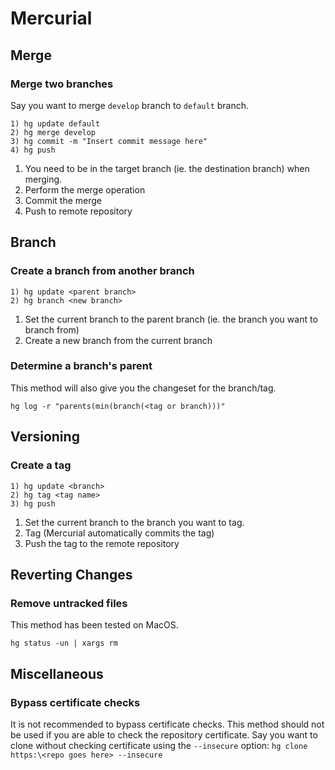 # Mercurial

## Merge
### Merge two branches
Say you want to merge `develop` branch to `default` branch.

```
1) hg update default
2) hg merge develop
3) hg commit -m "Insert commit message here"
4) hg push
```
1. You need to be in the target branch (ie. the destination branch) when merging. 
2. Perform the merge operation
3. Commit the merge
4. Push to remote repository

## Branch
### Create a branch from another branch
```
1) hg update <parent branch>
2) hg branch <new branch>
```
1. Set the current branch to the parent branch (ie. the branch you want to branch from)
2. Create a new branch from the current branch

### Determine a branch's parent 
This method will also give you the changeset for the branch/tag.
```
hg log -r "parents(min(branch(<tag or branch)))"
```

## Versioning
### Create a tag
```
1) hg update <branch>
2) hg tag <tag name>
3) hg push
```
1. Set the current branch to the branch you want to tag.
2. Tag (Mercurial automatically commits the tag)
3. Push the tag to the remote repository

## Reverting Changes
### Remove untracked files
This method has been tested on MacOS.
```
hg status -un | xargs rm
```

## Miscellaneous
### Bypass certificate checks
It is not recommended to bypass certificate checks. This method should not be used if you are able to check the repository certificate.
Say you want to clone without checking certificate using the `--insecure` option: `hg clone https:\<repo goes here> --insecure`
